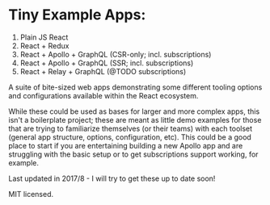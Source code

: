 # Tiny Example Apps:
1. Plain JS React
2. React + Redux
3. React + Apollo + GraphQL (CSR-only; incl. subscriptions)
4. React + Apollo + GraphQL (SSR; incl. subscriptions)
5. React + Relay + GraphQL (@TODO subscriptions)

A suite of bite-sized web apps demonstrating some different tooling options and configurations available within the React ecosystem.

While these could be used as bases for larger and more complex apps, this isn't a boilerplate project; these are meant as little demo examples for those that are trying to familiarize themselves (or their teams) with each toolset (general app structure, options, configuration, etc). This could be a good place to start if you are entertaining building a new Apollo app and are struggling with the basic setup or to get subscriptions support working, for example.

Last updated in 2017/8 - I will try to get these up to date soon!

MIT licensed.

